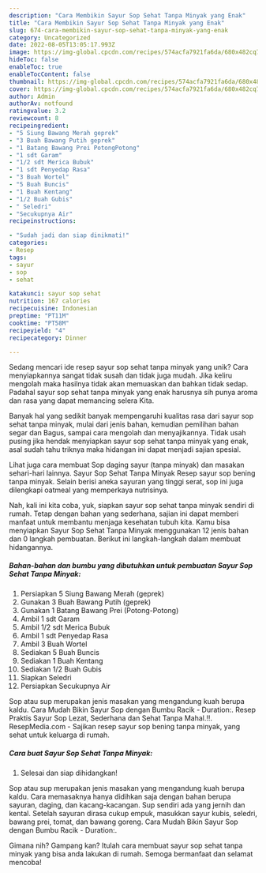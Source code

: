 ```yaml
---
description: "Cara Membikin Sayur Sop Sehat Tanpa Minyak yang Enak"
title: "Cara Membikin Sayur Sop Sehat Tanpa Minyak yang Enak"
slug: 674-cara-membikin-sayur-sop-sehat-tanpa-minyak-yang-enak
category: Uncategorized
date: 2022-08-05T13:05:17.993Z
image: https://img-global.cpcdn.com/recipes/574acfa7921fa6da/680x482cq70/sayur-sop-sehat-tanpa-minyak-foto-resep-utama.jpg
hideToc: false
enableToc: true
enableTocContent: false
thumbnail: https://img-global.cpcdn.com/recipes/574acfa7921fa6da/680x482cq70/sayur-sop-sehat-tanpa-minyak-foto-resep-utama.jpg
cover: https://img-global.cpcdn.com/recipes/574acfa7921fa6da/680x482cq70/sayur-sop-sehat-tanpa-minyak-foto-resep-utama.jpg
author: Admin
authorAv: notfound
ratingvalue: 3.2
reviewcount: 8
recipeingredient:
- "5 Siung Bawang Merah geprek"
- "3 Buah Bawang Putih geprek"
- "1 Batang Bawang Prei PotongPotong"
- "1 sdt Garam"
- "1/2 sdt Merica Bubuk"
- "1 sdt Penyedap Rasa"
- "3 Buah Wortel"
- "5 Buah Buncis"
- "1 Buah Kentang"
- "1/2 Buah Gubis"
- " Seledri"
- "Secukupnya Air"
recipeinstructions:

- "Sudah jadi dan siap dinikmati!"
categories:
- Resep
tags:
- sayur
- sop
- sehat

katakunci: sayur sop sehat 
nutrition: 167 calories
recipecuisine: Indonesian
preptime: "PT11M"
cooktime: "PT58M"
recipeyield: "4"
recipecategory: Dinner

---
```





Sedang mencari ide resep sayur sop sehat tanpa minyak yang unik? Cara menyiapkannya sangat tidak susah dan tidak juga mudah. Jika keliru mengolah maka hasilnya tidak akan memuaskan dan bahkan tidak sedap. Padahal sayur sop sehat tanpa minyak yang enak harusnya sih punya aroma dan rasa yang dapat memancing selera Kita.





Banyak hal yang sedikit banyak mempengaruhi kualitas rasa dari sayur sop sehat tanpa minyak, mulai dari jenis bahan, kemudian pemilihan bahan segar dan Bagus, sampai cara mengolah dan menyajikannya. Tidak usah pusing jika hendak menyiapkan sayur sop sehat tanpa minyak yang enak,      asal sudah tahu triknya maka hidangan ini dapat menjadi sajian spesial.














Lihat juga cara membuat Sop daging sayur (tanpa minyak) dan masakan sehari-hari lainnya. Sayur Sop Sehat Tanpa Minyak Resep sayur sop bening tanpa minyak. Selain berisi aneka sayuran yang tinggi serat, sop ini juga dilengkapi oatmeal yang memperkaya nutrisinya.






Nah, kali ini kita coba, yuk, siapkan sayur sop sehat tanpa minyak sendiri di rumah. Tetap dengan bahan yang sederhana, sajian ini dapat memberi manfaat untuk membantu menjaga kesehatan tubuh kita. Kamu bisa menyiapkan Sayur Sop Sehat Tanpa Minyak menggunakan 12 jenis bahan dan 0 langkah pembuatan. Berikut ini langkah-langkah dalam membuat hidangannya.

<!--inarticleads1-->

##### Bahan-bahan dan bumbu yang dibutuhkan untuk pembuatan Sayur Sop Sehat Tanpa Minyak:

1. Persiapkan 5 Siung Bawang Merah (geprek)
1. Gunakan 3 Buah Bawang Putih (geprek)
1. Gunakan 1 Batang Bawang Prei (Potong-Potong)
1. Ambil 1 sdt Garam
1. Ambil 1/2 sdt Merica Bubuk
1. Ambil 1 sdt Penyedap Rasa
1. Ambil 3 Buah Wortel
1. Sediakan 5 Buah Buncis
1. Sediakan 1 Buah Kentang
1. Sediakan 1/2 Buah Gubis
1. Siapkan  Seledri
1. Persiapkan Secukupnya Air


Sop atau sup merupakan jenis masakan yang mengandung kuah berupa kaldu. Cara Mudah Bikin Sayur Sop dengan Bumbu Racik - Duration:. Resep Praktis Sayur Sop Lezat, Sederhana dan Sehat Tanpa Mahal.!!. ResepMedia.com - Sajikan resep sayur sop bening tanpa minyak, yang sehat untuk keluarga di rumah. 

<!--inarticleads2-->

##### Cara buat Sayur Sop Sehat Tanpa Minyak:


1. Selesai dan siap dihidangkan!

Sop atau sup merupakan jenis masakan yang mengandung kuah berupa kaldu. Cara memasaknya hanya didihkan saja dengan bahan berupa sayuran, daging, dan kacang-kacangan. Sup sendiri ada yang jernih dan kental. Setelah sayuran dirasa cukup empuk, masukkan sayur kubis, seledri, bawang prei, tomat, dan bawang goreng. Cara Mudah Bikin Sayur Sop dengan Bumbu Racik - Duration:. 

Gimana nih? Gampang kan? Itulah cara membuat sayur sop sehat tanpa minyak yang bisa anda lakukan di rumah. Semoga bermanfaat dan selamat mencoba!

